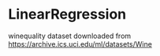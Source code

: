# LinearRegression
winequality dataset downloaded from https://archive.ics.uci.edu/ml/datasets/Wine
